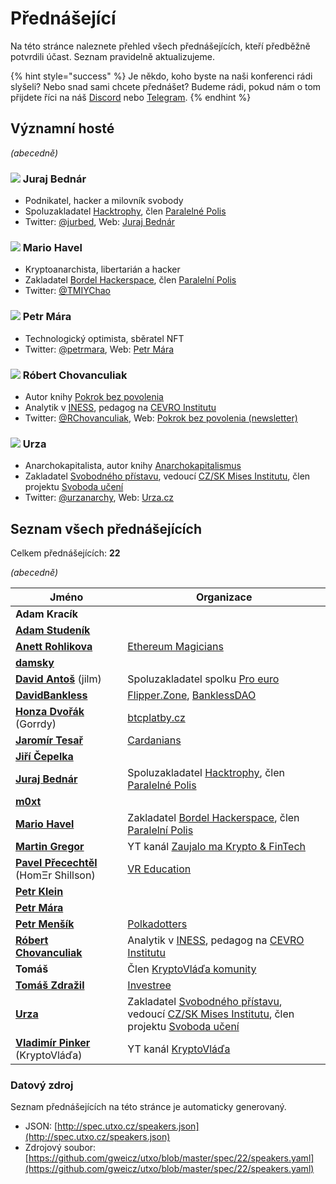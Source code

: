 # Přednášející

Na této stránce naleznete přehled všech přednášejících, kteří předběžně potvrdili účast. Seznam pravidelně aktualizujeme.

{% hint style="success" %}
Je někdo, koho byste na naši konferenci rádi slyšeli? Nebo snad sami chcete přednášet? Budeme rádi, pokud nám o tom přijdete říci na náš [Discord](https://discord.gg/5k9dEtVhnv) nebo [Telegram](https://t.me/utxocz).
{% endhint %}

## Významní hosté

_(abecedně)_

### ![](https://spec.utxo.cz/22/photos/speakers/juraj-bednar-sm.png) Juraj Bednár

* Podnikatel, hacker a milovník svobody
* Spoluzakladatel [Hacktrophy](https://hacktrophy.com/sk/), člen [Paralelné Polis](https://paralelnapolis.sk)
* Twitter: [@jurbed](https://twitter.com/jurbed), Web: [Juraj Bednár](https://juraj.bednar.io)

### ![](https://spec.utxo.cz/22/photos/speakers/mario-havel-sm.png) Mario Havel

* Kryptoanarchista, libertarián a hacker
* Zakladatel [Bordel Hackerspace](https://bordel.paralelnipolis.cz/#/), člen [Paralelní Polis](https://www.paralelnipolis.cz/)
* Twitter: [@TMIYChao](https://twitter.com/TMIYChao)

### ![](https://spec.utxo.cz/22/photos/speakers/petr-mara-sm.png) Petr Mára

* Technologický optimista, sběratel NFT
* Twitter: [@petrmara](https://twitter.com/petrmara), Web: [Petr Mára](https://www.petrmara.com)

### ![](https://spec.utxo.cz/22/photos/speakers/robert-chovanculiak-sm.png) Róbert Chovanculiak

* Autor knihy [Pokrok bez povolenia](https://libinst.cz/produkt/pokrok-bez-povolenia/)
* Analytik v [INESS](https://www.iness.sk), pedagog na [CEVRO Institutu](https://www.cevroinstitut.cz/cs/pedagog/ing-robert-chovanculiak-ph-d/)
* Twitter: [@RChovanculiak](https://twitter.com/RChovanculiak), Web: [Pokrok bez povolenia (newsletter)](https://robertchovanculiak.substack.com)

### ![](https://spec.utxo.cz/22/photos/speakers/urza-sm.png) Urza

* Anarchokapitalista, autor knihy [Anarchokapitalismus](https://kniha.urza.cz/)
* Zakladatel [Svobodného přístavu](https://pristav.urza.cz/), vedoucí [CZ/SK Mises Institutu](https://www.mises.cz/), člen projektu [Svoboda učení](https://www.svobodauceni.cz/)
* Twitter: [@urzanarchy](https://twitter.com/urzanarchy), Web: [Urza.cz](https://urza.cz)

## Seznam všech přednášejících

Celkem přednášejících: **22**

_(abecedně)_

| Jméno                                                                      | Organizace                                                                                                                                                                      |
| -------------------------------------------------------------------------- | ------------------------------------------------------------------------------------------------------------------------------------------------------------------------------- |
| **Adam Kracík**                                                            |                                                                                                                                                                                 |
| [**Adam Studeník**](https://twitter.com/adamstudenik)                      |                                                                                                                                                                                 |
| [**Anett Rohlikova**](https://twitter.com/anettrolikova)                   | [Ethereum Magicians](https://ethereum-magicians.org/)                                                                                                                           |
| [**damsky**](https://twitter.com/CryptoDamSky)                             |                                                                                                                                                                                 |
| [**David Antoš**](https://twitter.com/jilm) (jilm)                         | Spoluzakladatel spolku [Pro euro](https://proeuro.cz)                                                                                                                           |
| [**DavidBankless**](https://twitter.com/davidbankless)                     | [Flipper.Zone](https://twitter.com/flipperzonenft), [BanklessDAO](https://www.bankless.community)                                                                               |
| [**Honza Dvořák**](https://twitter.com/_Honza_Dvorak) (Gorrdy)             | [btcplatby.cz](https://btcplatby.cz)                                                                                                                                            |
| [**Jaromír Tesař**](https://twitter.com/JaromirTesar)                      | [Cardanians](https://cardanians.io/cs)                                                                                                                                          |
| [**Jiří Čepelka**](https://twitter.com/JiriCepelka)                        |                                                                                                                                                                                 |
| [**Juraj Bednár**](https://twitter.com/jurbed)                             | Spoluzakladatel [Hacktrophy](https://hacktrophy.com/sk/), člen [Paralelné Polis](https://paralelnapolis.sk)                                                                     |
| [**m0xt**](https://twitter.com/m0xt_)                                      |                                                                                                                                                                                 |
| [**Mario Havel**](https://twitter.com/TMIYChao)                            | Zakladatel [Bordel Hackerspace](https://bordel.paralelnipolis.cz/#/), člen [Paralelní Polis](https://www.paralelnipolis.cz/)                                                    |
| [**Martin Gregor**](https://twitter.com/ZaujaloMa)                         | YT kanál [Zaujalo ma Krypto & FinTech](https://www.youtube.com/channel/UCOn72OUpmWhnNuHl04qmRzg)                                                                                |
| [**Pavel Přecechtěl**](https://twitter.com/homershillson) (HomΞr Shillson) | [VR Education](https://vreducation.cz)                                                                                                                                          |
| [**Petr Klein**](https://twitter.com/kleinpetr_com)                        |                                                                                                                                                                                 |
| [**Petr Mára**](https://twitter.com/petrmara)                              |                                                                                                                                                                                 |
| [**Petr Menšík**](https://twitter.com/petr_mensik)                         | [Polkadotters](https://twitter.com/polkadotterss)                                                                                                                               |
| [**Róbert Chovanculiak**](https://twitter.com/RChovanculiak)               | Analytik v [INESS](https://www.iness.sk), pedagog na [CEVRO Institutu](https://www.cevroinstitut.cz/cs/pedagog/ing-robert-chovanculiak-ph-d/)                                   |
| **Tomáš**                                                                  | Člen [KryptoVláďa komunity](https://www.kryptovlada.win)                                                                                                                        |
| [**Tomáš Zdražil**](https://twitter.com/investree_cz)                      | [Investree](https://investree.cz)                                                                                                                                               |
| [**Urza**](https://twitter.com/urzanarchy)                                 | Zakladatel [Svobodného přístavu](https://pristav.urza.cz/), vedoucí [CZ/SK Mises Institutu](https://www.mises.cz/), člen projektu [Svoboda učení](https://www.svobodauceni.cz/) |
| [**Vladimír Pinker**](https://twitter.com/KryptoVlada) (KryptoVláďa)       | YT kanál [KryptoVláďa](https://www.kryptovlada.win)                                                                                                                             |

### Datový zdroj

Seznam přednášejících na této stránce je automaticky generovaný.

* JSON: [http://spec.utxo.cz/speakers.json](http://spec.utxo.cz/speakers.json)
* Zdrojový soubor: [https://github.com/gweicz/utxo/blob/master/spec/22/speakers.yaml](https://github.com/gweicz/utxo/blob/master/spec/22/speakers.yaml)
